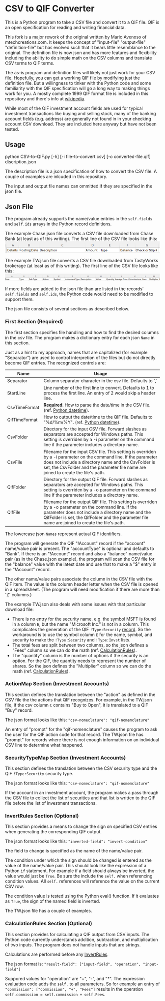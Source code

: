 # CSV to QIF Converter

This is a Python program to take a CSV file and convert it to a QIF file. QIF is an 
open specification for reading and writing financial data.

This fork is a major rework of the original
written by Mario Avenoso of mtechcreations.com.
It keeps the concept of "input-file" "output-file" "definition-file"
but has evolved such that it bears little resemblance to the original.
The definition file is now json and has more features and flexibility
including the ability to do simple math on the CSV columns
and translate CSV terms to QIF terms.

The as-is program and definition files will likely not just work for your CSV file.
Hopefully, you can get a working QIF file by modifying just the definition file.
But a willingness to tinker with the Python code 
and some familiarity with the QIF specification will go a long way
to making things work for you. 
A mostly complete 1999 QIF format file is included in this repository
and there's info at [wikipedia](https://en.wikipedia.org/wiki/Quicken_Interchange_Format).

While most of the QIF investment account fields are used for typical investment
transactions like buying and selling stock, many of the banking account
fields (e.g. address) are generally not found in in your checking account CSV download.
They are included here anyway but have not been tested.

## Usage

python CSV-to-QIF.py [-h] [-i file-to-convert.csv] [-o converted-file.qif] discription.json

The description file is a json specification of how to convert the CSV file.
A couple of examples are inlcuded in this repository.

The input and output file names can ommitted if they are specified in the json file.

## Json File
The program already supports the name/value entries in the
`self.fields` and `self.ids` arrays in the Python record definitions.

The example Chase.json file converts a CSV file downloaded from Chase Bank
(at least as of this writing). The first line of the CSV file looks like this:
![chase](images/chase.png)

The example TW.json file converts a CSV file downloaded from TastyWorks brokerage
(at least as of this writing). The first line of the CSV file looks like this:
![tastyworks](images/tw.png)

If more fields are added to the json file than are listed in the records'
`self.fields` and `self.ids`, the Python code would need
to be modified to support them.

The json file consists of several sections as described below.

### First Section (Required)
The first section specifies file handling and how to find the desired columns in the csv file.
The program makes a dictionary entry for each json `Name` in this section.

Just as a hint to my approach, names that are capitalized (for example "Separator")
are used to control interpretion of the files but do not directly become QIF entries.
The recognized controls are:

|Name | Usage |
|-----|-------|
|Separator|Column separator character in the csv file. Defaults to ','|
|StartLine|Line number of the first line to convert. Defaults to 1 to process the first line. An entry of 2 would skip a header line.|
|CsvTimeFormat|__Required__. How to parse the date/time in the CSV file. (ref. [Python datetime](https://docs.python.org/3/library/datetime.html#strftime-and-strptime-behavior)).|
|QifTimeFormat|How to output the date/time to the QIF file. Defaults to "%d/%m/%Y". (ref. [Python datetime](https://docs.python.org/3/library/datetime.html#strftime-and-strptime-behavior)).|
|CsvFolder|Directory for the input CSV file. Forward slashes as separators are accepted for Windows paths. This setting is overriden by a -i parameter on the command line if the parameter includes a directory name.|
|CsvFile|Filename for the input CSV file. This setting is overriden by a -i parameter on the command line. If the parameter does not include a directory name and the CsvFolder is set, the CsvFolder and the parameter file name are joined to create the file's path.|
|QifFolder|Directory for the output QIF file. Forward slashes as separators are accepted for Windows paths. This setting is overriden by a -o parameter on the command line if the parameter includes a directory name.|
|QifFile|Filename for the output QIF file. This setting is overriden by a -o parameter on the command line. If the parameter does not include a directory name and the QifFolder is set, the QifFolder and the parameter file name are joined to create the file's path.|

The lowercase json `Names` represent actual QIF identifiers.

The program will generate the QIF "!Account" record if the "account" name/value pair is present.
The "accountType" is optional and defaults to "Bank".
If there is an "!Account" record and also a "balance" name/value pair (as in the Chase.json example),
the program will scan the CSV file for the "balance" value with the
latest date and use that to make a "$" entry in the "!Account" record.

The other name/value pairs associate the column in the CSV file with the QIF item.
The value is the column header letter when the CSV file is opened in a spreadsheet.
(The program will need modification if there are more than 'Z' columns.)

The example TW.json also deals with some issues with that particular download file:
* There is no entry for the security name. 
e.g. the symbol MSFT is found in a column `E`, but the name "Microsoft Inc." is not in a column.
This complicates the generation of the
QIF `!Type:Security` [record](#securitytypemap-section-investment-accounts).
So the workaround is to use the symbol column `E` 
for the name, symbol, and security to make the `!Type:Security` and `!Type:Invst` lists.
* The total fees are split between two columns, so the json defines a "Fees" column
so we can do the math (ref. [CalculationRules](#calculationrules-section-optional)).
* The "quantity" column is the number of options if the security is an option.
For the QIF, the quantity needs to represent the number of shares.
So the json defines the "Multiplier" column so we can do the math
(ref. [CalculationRules](#calculationrules-section-optional)).

### ActionMap Section (Investment Accounts)
This section defines the translation between the "action"
as defined in the CSV file the the actions that QIF recognizes.
For example, in the TW.json file, if the csv column `C` contains "Buy to Open", 
it is translated to a QIF "Buy" record.

The json format looks like this:
`"csv-nomeclature": "qif-nomemclature"`

An entry of "prompt" for the "qif-nomenclature" causes the program to
ask the user for the QIF action code for that record.
The TW.json file has "prompt" for records where there is
not enough information on an individual CSV line to determine what happened.

### SecurityTypeMap Section (Investment Accounts)
This section defines the translation between the CSV security type
and the QIF `!Type:Security` security type.

The json format looks like this:
`"csv-nomeclature": "qif-nomemclature"`

If the account in an investment account, the program makes a pass
through the CSV file to collect the list of securities
and that list is written to the QIF file before the list of
investment transactions.

### InvertRules Section (Optional)
This section provides a means to change the sign on specified CSV entries
when generating the corresponding QIF output.

The json format looks like this:
`"inverted-field": "invert-condition"`

The field to change is specified as the name of the name/value pair.

The condition under which the sign should be changed is entered as the 
value of the name/value pair.
This should look like the expression of a Python `if` statement.
For example if a field should always be inverted, the value would just be `True`.
Be sure the include the `self.` when referencing condition values.
All `self.` references will reference the value on the current CSV row.

The condition value is tested using the Python eval() function.
If it evaluates as `True`, the sign of the named field is inverted.

The TW.json file has a couple of examples.

### CalculationRules Section (Optional)
This section provides for calculating a QIF output from CSV inputs.
The Python code currently understands addition, subtraction, and multiplication of two inputs.
The program does not handle inputs that are strings.

Calculations are performed before any [InvertRules](#invertrules-section-optional).

The json format is:
`"result-field": ["input-field", "operation", "input-field"]`

Suppored values for "operation" are "+", "-", and "*".
The expression evaluation code adds the `self.` to all parameters.
So for example an entry of `"commission": ["commission", "+", "Fees"]`
results in the operation `self.commission = self.commission + self.Fees`.

